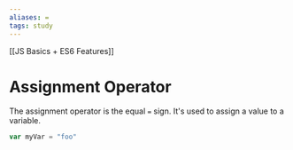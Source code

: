 ```yaml
---
aliases: =
tags: study
---
```

[[JS Basics + ES6 Features]]
# Assignment Operator

The assignment operator is the equal `=` sign. It's used to assign a value to a variable.

```javascript
var myVar = "foo"
```